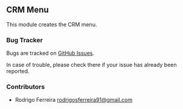 ## CRM Menu

This module creates the CRM menu.

### Bug Tracker

Bugs are tracked on [GitHub Issues](https://github.com/multidadosti-erp/multidadosti-addons/issues).

In case of trouble, please check there if your issue has already been reported.

### Contributors

* Rodrigo Ferreira <rodrigosferreira91@gmail.com>
